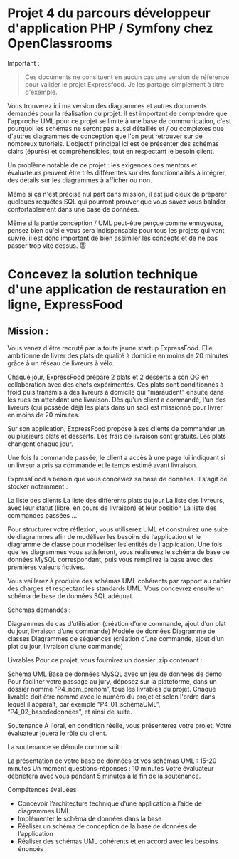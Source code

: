 # Projet 4 du parcours développeur d'application PHP / Symfony chez OpenClassrooms

Important :
>Ces documents ne consituent en aucun cas une version de référence pour valider le projet Expressfood.
>Je les partage simplement à titre d'exemple.

Vous trouverez ici ma version  des diagrammes et autres documents demandés pour la réalisation du projet. Il est important de comprendre que l'approche UML pour ce projet se limite à une base de communication, c'est pourquoi les schémas ne seront pas aussi détaillés et / ou complexes que d'autres diagrammes de conception que l'on peut retrouver sur de nombreux tutoriels. L'objectif principal ici est de présenter des schémas clairs (épurés) et compréhensibles, tout en respectant le besoin client.

Un problème notable de ce projet : les exigences des mentors et évaluateurs peuvent être très différentes sur des fonctionnalités à intégrer, des détails sur les diagrammes à afficher ou non.

Même si ça n'est précisé nul part dans mission, il est judicieux de préparer quelques requêtes SQL qui pourront prouver que vous savez vous balader confortablement dans une base de données.

Même si la partie conception / UML peut-être perçue comme ennuyeuse, pensez bien qu'elle vous sera indispensable pour tous les projets qui vont suivre, il est donc important de bien assimiler les concepts et de ne pas passer trop vite dessus. :innocent:


# Concevez la solution technique d'une application de restauration en ligne, ExpressFood

## Mission :

Vous venez d'être recruté par la toute jeune startup ExpressFood. Elle ambitionne de livrer des plats de qualité à domicile en moins de 20 minutes grâce à un réseau de livreurs à vélo.

Chaque jour, ExpressFood prépare 2 plats et 2 desserts à son QG en collaboration avec des chefs expérimentés. Ces plats sont conditionnés à froid puis transmis à des livreurs à domicile qui "maraudent" ensuite dans les rues en attendant une livraison. Dès qu'un client a commandé, l'un des livreurs (qui possède déjà les plats dans un sac) est missionné pour livrer en moins de 20 minutes.

Sur son application, ExpressFood propose à ses clients de commander un ou plusieurs plats et desserts. Les frais de livraison sont gratuits. Les plats changent chaque jour.

Une fois la commande passée, le client a accès à une page lui indiquant si un livreur a pris sa commande et le temps estimé avant livraison.

ExpressFood a besoin que vous conceviez sa base de données. Il s'agit de stocker notamment :

La liste des clients
La liste des différents plats du jour
La liste des livreurs, avec leur statut (libre, en cours de livraison) et leur position
La liste des commandes passées
...

Pour structurer votre réflexion, vous utiliserez UML et construirez une suite de diagrammes afin de modéliser les besoins de l’application et le diagramme de classe pour modéliser les entités de l'application. Une fois que les diagrammes vous satisferont, vous réaliserez le schéma de base de données MySQL correspondant, puis vous remplirez la base avec des premières valeurs fictives.

Vous veillerez à produire des schémas UML cohérents par rapport au cahier des charges et respectant les standards UML. Vous concevrez ensuite un schéma de base de données SQL adéquat.

Schémas demandés :

Diagrammes de cas d’utilisation (création d’une commande, ajout d’un plat du jour, livraison d’une commande)
Modèle de données
Diagramme de classes
Diagrammes de séquences (création d’une commande, ajout d’un plat du jour, livraison d’une commande)
 
Livrables 
Pour ce projet, vous fournirez un dossier .zip contenant :

Schéma UML
Base de données MySQL avec un jeu de données de démo
Pour faciliter votre passage au jury, déposez sur la plateforme, dans un dossier nommé “P4_nom_prenom”, tous les livrables du projet. Chaque livrable doit être nommé avec le numéro du projet et selon l'ordre dans lequel il apparaît, par exemple “P4_01_schémaUML”, “P4_02_basededonnées”, et ainsi de suite.

Soutenance
À l'oral, en condition réelle, vous présenterez votre projet. Votre évaluateur jouera le rôle du client.

La soutenance se déroule comme suit :

La présentation de votre base de données et vos schémas UML : 15-20 minutes
Un moment questions-réponses : 10 minutes
Votre évaluateur débriefera avec vous pendant 5 minutes à la fin de la soutenance.

Compétences évaluées

- Concevoir l’architecture technique d’une application à l’aide de diagrammes UML
- Implémenter le schéma de données dans la base
- Réaliser un schéma de conception de la base de données de l’application
- Réaliser des schémas UML cohérents et en accord avec les besoins énoncés